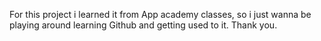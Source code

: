 For this project i learned it from App academy classes, so i just wanna be playing around learning Github and getting used to it. Thank you.
